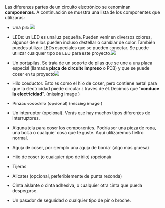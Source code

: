 Las diferentes partes de un circuito electrónico se denominan **componentes**. A continuación se muestra una lista de los componentes que utilizarás:

* Una pila ![](/assets/batteries_100_202_650.png)

* LEDs: un LED es una luz pequeña. Pueden venir en diversos colores, algunos de ellos pueden incluso destellar o cambiar de color. También puedes utilizar LEDs especiales que se pueden conectar. Se puede utilizar cualquier tipo de LED para este proyecto.![](/assets/LEDs_mix_150_272_650.png)

* Un portapilas. Se trata de un soporte de pilas que se une a una placa especial \(llamada **placa de circuito impreso** o PCB\) y que se puede coser en tu proyecto![](/assets/battery_holders_150_196_650.png)

* Hilo conductor. Esto es como el hilo de coser, pero contiene metal para que la electricidad puede circular a través de él. Decimos que "**conduce la electricidad**". \(missing image \)

* Pinzas cocodrilo \(opcional\) \(missing image \)

* Un interruptor \(opcional\). Verás que hay muchos tipos diferentes de interruptores.

* Alguna tela para coser los componentes. Podría ser una pieza de ropa, una bolsa o cualquier cosa que te guste. Aquí utilizaremos fieltro normal.

* Aguja de coser, por ejemplo una aguja de bordar \(algo más gruesa\)

* Hilo de coser \(o cualquier tipo de hilo\) \(opcional\)

* Tijeras

* Alicates \(opcional, preferiblemente de punta redonda\)

* Cinta aislante o cinta adhesiva, o cualquier otra cinta que pueda despegarse.

* Un pasador de seguridad o cualquier tipo de pin  o broche.



